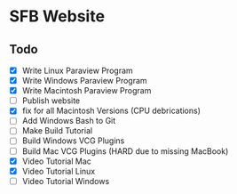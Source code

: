 # SFB Website



## Todo

- [X] Write Linux Paraview Program
- [X] Write Windows Paraview Program
- [X] Write Macintosh Paraview Program
- [ ] Publish website 
- [X] fix for all Macintosh Versions (CPU debrications)
- [ ] Add Windows Bash to Git
- [ ] Make Build Tutorial
- [ ] Build Windows VCG Plugins
- [ ] Build Mac VCG Plugins (HARD due to missing MacBook)
- [X] Video Tutorial Mac
- [X] Video Tutorial Linux
- [ ] Video Tutorial Windows